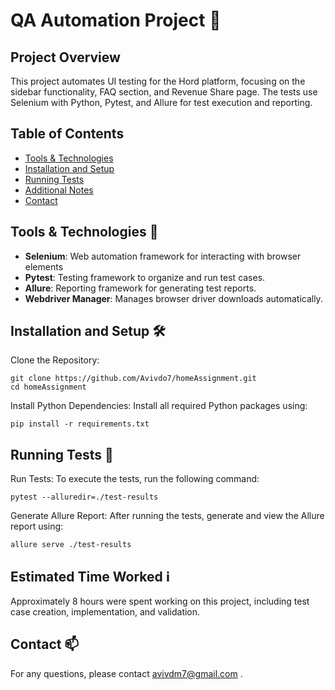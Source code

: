 # QA Automation Project 🚀

## Project Overview
This project automates UI testing for the Hord platform, focusing on the sidebar functionality, FAQ section, and Revenue Share page. The tests use Selenium with Python, Pytest, and Allure for test execution and reporting.

## Table of Contents
- [Tools & Technologies](#tools)
- [Installation and Setup](#installation-and-setup)
- [Running Tests](#running-tests)
- [Additional Notes](#additional-notes)
- [Contact](#contact)

## Tools & Technologies 🌟 <a name="tools"></a>
- **Selenium**: Web automation framework for interacting with browser elements
- **Pytest**: Testing framework to organize and run test cases.
- **Allure**: Reporting framework for generating test reports.
- **Webdriver Manager**: Manages browser driver downloads automatically.

## Installation and Setup 🛠️  <a name="installation-and-setup"></a>  
Clone the Repository:  
 ```
git clone https://github.com/Avivdo7/homeAssignment.git
cd homeAssignment
```

Install Python Dependencies: Install all required Python packages using: 
```
pip install -r requirements.txt  
```

## Running Tests 🧪  <a name="running-tests"></a>

Run Tests: To execute the tests, run the following command: 
```
pytest --alluredir=./test-results
```
Generate Allure Report: After running the tests, generate and view the Allure report using:  
```
allure serve ./test-results
```

## Estimated Time Worked ℹ️  <a name="additional-notes"></a>
Approximately 8 hours were spent working on this project, including test case creation, implementation, and validation.


## Contact 📫  <a name="contact"></a>
For any questions, please contact avivdm7@gmail.com .  
